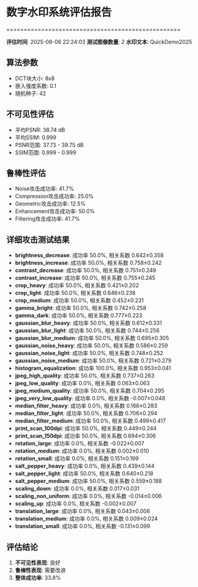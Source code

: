 # 数字水印系统评估报告
==================================================

**评估时间**: 2025-08-06 22:24:03
**测试图像数量**: 2
**水印文本**: QuickDemo2025

## 算法参数
- DCT块大小: 8x8
- 嵌入强度系数: 0.1
- 随机种子: 42

## 不可见性评估
- 平均PSNR: 38.74 dB
- 平均SSIM: 0.999
- PSNR范围: 37.73 - 39.75 dB
- SSIM范围: 0.999 - 0.999

## 鲁棒性评估
- Noise攻击成功率: 41.7%
- Compression攻击成功率: 25.0%
- Geometric攻击成功率: 12.5%
- Enhancement攻击成功率: 50.0%
- Filtering攻击成功率: 41.7%

## 详细攻击测试结果
- **brightness_decrease**: 成功率 50.0%, 相关系数 0.642±0.358
- **brightness_increase**: 成功率 50.0%, 相关系数 0.758±0.242
- **contrast_decrease**: 成功率 50.0%, 相关系数 0.751±0.249
- **contrast_increase**: 成功率 50.0%, 相关系数 0.755±0.245
- **crop_heavy**: 成功率 50.0%, 相关系数 0.421±0.202
- **crop_light**: 成功率 50.0%, 相关系数 0.646±0.238
- **crop_medium**: 成功率 50.0%, 相关系数 0.452±0.231
- **gamma_bright**: 成功率 50.0%, 相关系数 0.742±0.258
- **gamma_dark**: 成功率 50.0%, 相关系数 0.777±0.223
- **gaussian_blur_heavy**: 成功率 50.0%, 相关系数 0.612±0.331
- **gaussian_blur_light**: 成功率 50.0%, 相关系数 0.744±0.256
- **gaussian_blur_medium**: 成功率 50.0%, 相关系数 0.695±0.305
- **gaussian_noise_heavy**: 成功率 50.0%, 相关系数 0.586±0.259
- **gaussian_noise_light**: 成功率 50.0%, 相关系数 0.748±0.252
- **gaussian_noise_medium**: 成功率 50.0%, 相关系数 0.721±0.279
- **histogram_equalization**: 成功率 100.0%, 相关系数 0.953±0.041
- **jpeg_high_quality**: 成功率 50.0%, 相关系数 0.737±0.263
- **jpeg_low_quality**: 成功率 0.0%, 相关系数 0.063±0.063
- **jpeg_medium_quality**: 成功率 50.0%, 相关系数 0.704±0.295
- **jpeg_very_low_quality**: 成功率 0.0%, 相关系数 -0.007±0.048
- **median_filter_heavy**: 成功率 0.0%, 相关系数 0.166±0.283
- **median_filter_light**: 成功率 50.0%, 相关系数 0.706±0.294
- **median_filter_medium**: 成功率 50.0%, 相关系数 0.499±0.417
- **print_scan_100dpi**: 成功率 50.0%, 相关系数 0.449±0.244
- **print_scan_150dpi**: 成功率 50.0%, 相关系数 0.694±0.306
- **rotation_large**: 成功率 0.0%, 相关系数 -0.022±0.007
- **rotation_medium**: 成功率 0.0%, 相关系数 0.002±0.010
- **rotation_small**: 成功率 0.0%, 相关系数 0.151±0.199
- **salt_pepper_heavy**: 成功率 0.0%, 相关系数 0.439±0.144
- **salt_pepper_light**: 成功率 50.0%, 相关系数 0.640±0.218
- **salt_pepper_medium**: 成功率 50.0%, 相关系数 0.559±0.188
- **scaling_down**: 成功率 0.0%, 相关系数 0.017±0.031
- **scaling_non_uniform**: 成功率 0.0%, 相关系数 -0.014±0.006
- **scaling_up**: 成功率 0.0%, 相关系数 -0.002±0.007
- **translation_large**: 成功率 0.0%, 相关系数 0.043±0.006
- **translation_medium**: 成功率 0.0%, 相关系数 0.009±0.024
- **translation_small**: 成功率 0.0%, 相关系数 -0.131±0.099

## 评估结论
1. **不可见性表现**: 良好
2. **鲁棒性表现**: 需要改进
3. **整体成功率**: 33.8%